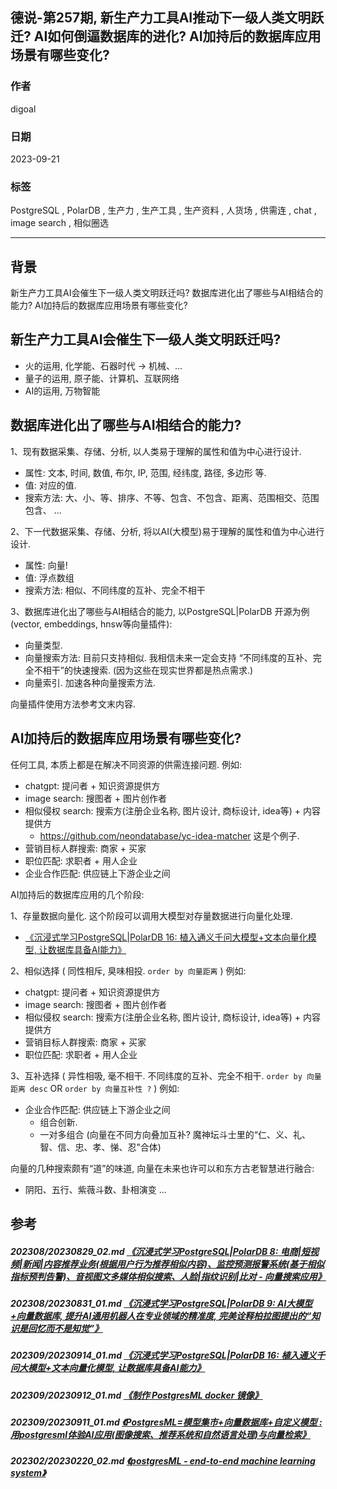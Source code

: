 ## 德说-第257期, 新生产力工具AI推动下一级人类文明跃迁? AI如何倒逼数据库的进化? AI加持后的数据库应用场景有哪些变化?     
        
### 作者        
digoal        
        
### 日期        
2023-09-21       
        
### 标签        
PostgreSQL , PolarDB , 生产力 , 生产工具 , 生产资料 , 人货场 , 供需连 , chat , image search , 相似圈选        
        
----        
        
## 背景    
新生产力工具AI会催生下一级人类文明跃迁吗? 数据库进化出了哪些与AI相结合的能力? AI加持后的数据库应用场景有哪些变化?    
  
## 新生产力工具AI会催生下一级人类文明跃迁吗?   
- 火的运用, 化学能、石器时代 -> 机械、...    
- 量子的运用, 原子能、计算机、互联网络    
- AI的运用, 万物智能    
  
## 数据库进化出了哪些与AI相结合的能力?   
  
1、现有数据采集、存储、分析, 以人类易于理解的属性和值为中心进行设计.   
- 属性: 文本, 时间, 数值, 布尔, IP, 范围, 经纬度, 路径, 多边形 等.   
- 值: 对应的值.   
- 搜索方法: 大、小、等、排序、不等、包含、不包含、距离、范围相交、范围包含、 ...   
  
2、下一代数据采集、存储、分析, 将以AI(大模型)易于理解的属性和值为中心进行设计.   
- 属性: 向量!     
- 值: 浮点数组     
- 搜索方法: 相似、不同纬度的互补、完全不相干   
  
3、数据库进化出了哪些与AI相结合的能力, 以PostgreSQL|PolarDB 开源为例(vector, embeddings, hnsw等向量插件):  
- 向量类型.    
- 向量搜索方法: 目前只支持相似. 我相信未来一定会支持 “不同纬度的互补、完全不相干”的快速搜索.  (因为这些在现实世界都是热点需求.)    
- 向量索引. 加速各种向量搜索方法.  
  
向量插件使用方法参考文末内容.    
  
## AI加持后的数据库应用场景有哪些变化?    
任何工具, 本质上都是在解决不同资源的供需连接问题.  例如:   
- chatgpt: 提问者 + 知识资源提供方    
- image search: 搜图者 + 图片创作者    
- 相似侵权 search: 搜索方(注册企业名称, 图片设计, 商标设计, idea等) + 内容提供方
    - https://github.com/neondatabase/yc-idea-matcher  这是个例子. 
- 营销目标人群搜索: 商家 + 买家     
- 职位匹配: 求职者 + 用人企业    
- 企业合作匹配: 供应链上下游企业之间    
  
AI加持后的数据库应用的几个阶段:    
  
1、存量数据向量化. 这个阶段可以调用大模型对存量数据进行向量化处理.       
- [《沉浸式学习PostgreSQL|PolarDB 16: 植入通义千问大模型+文本向量化模型, 让数据库具备AI能力》](../202309/20230914_01.md)    
  
  
2、相似选择 ( 同性相斥, 臭味相投. `order by 向量距离` ) 例如:    
- chatgpt: 提问者 + 知识资源提供方    
- image search: 搜图者 + 图片创作者    
- 相似侵权 search: 搜索方(注册企业名称, 图片设计, 商标设计, idea等) + 内容提供方    
- 营销目标人群搜索: 商家 + 买家     
- 职位匹配: 求职者 + 用人企业    
  
3、互补选择 ( 异性相吸, 毫不相干. 不同纬度的互补、完全不相干. `order by 向量距离 desc` OR `order by 向量互补性 ?` ) 例如:   
- 企业合作匹配: 供应链上下游企业之间    
    - 组合创新.   
    - 一对多组合 (向量在不同方向叠加互补? 魔神坛斗士里的“仁、义、礼、智、信、忠、孝、悌、忍”合体)   
  
向量的几种搜索颇有“道”的味道, 向量在未来也许可以和东方古老智慧进行融合:    
- 阴阳、五行、紫薇斗数、卦相演变 ...   
  
  
## 参考  
##### 202308/20230829_02.md   [《沉浸式学习PostgreSQL|PolarDB 8: 电商|短视频|新闻|内容推荐业务(根据用户行为推荐相似内容)、监控预测报警系统(基于相似指标预判告警)、音视图文多媒体相似搜索、人脸|指纹识别|比对 - 向量搜索应用》](../202308/20230829_02.md)    
##### 202308/20230831_01.md   [《沉浸式学习PostgreSQL|PolarDB 9: AI大模型+向量数据库, 提升AI通用机器人在专业领域的精准度, 完美诠释柏拉图提出的“知识是回忆而不是知觉”》](../202308/20230831_01.md)    
##### 202309/20230914_01.md   [《沉浸式学习PostgreSQL|PolarDB 16: 植入通义千问大模型+文本向量化模型, 让数据库具备AI能力》](../202309/20230914_01.md)    
##### 202309/20230912_01.md   [《制作 PostgresML docker 镜像》](../202309/20230912_01.md)    
##### 202309/20230911_01.md   [《PostgresML=模型集市+向量数据库+自定义模型 : 用postgresml体验AI应用(图像搜索、推荐系统和自然语言处理)与向量检索》](../202309/20230911_01.md)    
##### 202302/20230220_02.md   [《postgresML - end-to-end machine learning system》](../202302/20230220_02.md)    
  
  

